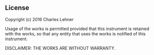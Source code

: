 ## License

Copyright (c) 2016 Charles Lehner

Usage of the works is permitted provided that this instrument is
retained with the works, so that any entity that uses the works is
notified of this instrument.

DISCLAIMER: THE WORKS ARE WITHOUT WARRANTY.
